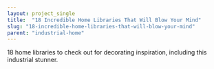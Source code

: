 ```yaml
---
layout: project_single
title:  "18 Incredible Home Libraries That Will Blow Your Mind"
slug: "18-incredible-home-libraries-that-will-blow-your-mind"
parent: "industrial-home"
---
```

18 home libraries to check out for decorating inspiration, including this industrial stunner.